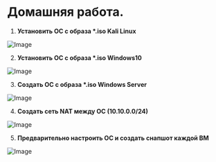 # Домашняя работа.

1. **Установить ОС с образа \*.iso Kali Linux**

![Image](/💀Task2/img/kali.png)

2. **Установить ОС с образа \*.iso Windows10**

![Image](/💀Task2/img/win10.png)

3. **Создать ОС с образа \*.iso Windows Server**

![Image](/💀Task2/img/win2019.png)

4. **Создать сеть NAT между ОС (10.10.0.0/24)**

![Image](/💀Task2/img/NAT.png)

5. **Предварительно настроить ОС и создать снапшот каждой ВМ**

![Image](/💀Task2/img/SnapShots.png)


